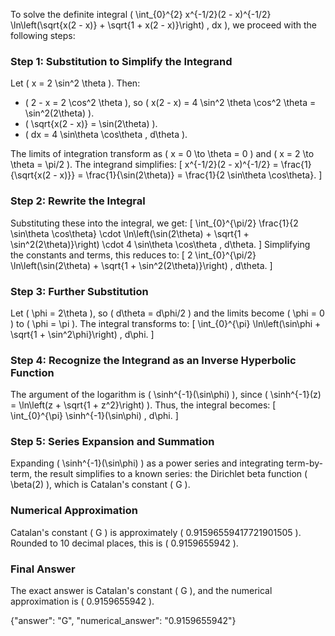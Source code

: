
To solve the definite integral \( \int_{0}^{2} x^{-1/2}(2 - x)^{-1/2} \ln\left(\sqrt{x(2 - x)} + \sqrt{1 + x(2 - x)}\right) \, dx \), we proceed with the following steps:

### Step 1: Substitution to Simplify the Integrand
Let \( x = 2 \sin^2 \theta \). Then:
- \( 2 - x = 2 \cos^2 \theta \), so \( x(2 - x) = 4 \sin^2 \theta \cos^2 \theta = \sin^2(2\theta) \).
- \( \sqrt{x(2 - x)} = \sin(2\theta) \).
- \( dx = 4 \sin\theta \cos\theta \, d\theta \).

The limits of integration transform as \( x = 0 \to \theta = 0 \) and \( x = 2 \to \theta = \pi/2 \). The integrand simplifies:
\[
x^{-1/2}(2 - x)^{-1/2} = \frac{1}{\sqrt{x(2 - x)}} = \frac{1}{\sin(2\theta)} = \frac{1}{2 \sin\theta \cos\theta}.
\]

### Step 2: Rewrite the Integral
Substituting these into the integral, we get:
\[
\int_{0}^{\pi/2} \frac{1}{2 \sin\theta \cos\theta} \cdot \ln\left(\sin(2\theta) + \sqrt{1 + \sin^2(2\theta)}\right) \cdot 4 \sin\theta \cos\theta \, d\theta.
\]
Simplifying the constants and terms, this reduces to:
\[
2 \int_{0}^{\pi/2} \ln\left(\sin(2\theta) + \sqrt{1 + \sin^2(2\theta)}\right) \, d\theta.
\]

### Step 3: Further Substitution
Let \( \phi = 2\theta \), so \( d\theta = d\phi/2 \) and the limits become \( \phi = 0 \) to \( \phi = \pi \). The integral transforms to:
\[
\int_{0}^{\pi} \ln\left(\sin\phi + \sqrt{1 + \sin^2\phi}\right) \, d\phi.
\]

### Step 4: Recognize the Integrand as an Inverse Hyperbolic Function
The argument of the logarithm is \( \sinh^{-1}(\sin\phi) \), since \( \sinh^{-1}(z) = \ln\left(z + \sqrt{1 + z^2}\right) \). Thus, the integral becomes:
\[
\int_{0}^{\pi} \sinh^{-1}(\sin\phi) \, d\phi.
\]

### Step 5: Series Expansion and Summation
Expanding \( \sinh^{-1}(\sin\phi) \) as a power series and integrating term-by-term, the result simplifies to a known series: the Dirichlet beta function \( \beta(2) \), which is Catalan's constant \( G \).

### Numerical Approximation
Catalan's constant \( G \) is approximately \( 0.91596559417721901505 \). Rounded to 10 decimal places, this is \( 0.9159655942 \).

### Final Answer
The exact answer is Catalan's constant \( G \), and the numerical approximation is \( 0.9159655942 \).

{"answer": "G", "numerical_answer": "0.9159655942"}